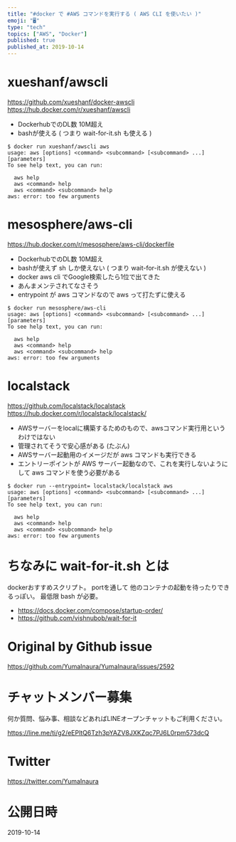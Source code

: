 ```yaml
---
title: "#docker で #AWS コマンドを実行する ( AWS CLI を使いたい )"
emoji: "🖥"
type: "tech"
topics: ["AWS", "Docker"]
published: true
published_at: 2019-10-14
---
```


# xueshanf/awscli

https://github.com/xueshanf/docker-awscli
https://hub.docker.com/r/xueshanf/awscli

- DockerhubでのDL数 10M超え
- bashが使える ( つまり wait-for-it.sh も使える )

```
$ docker run xueshanf/awscli aws
usage: aws [options] <command> <subcommand> [<subcommand> ...] [parameters]
To see help text, you can run:

  aws help
  aws <command> help
  aws <command> <subcommand> help
aws: error: too few arguments
```

# mesosphere/aws-cli


https://hub.docker.com/r/mesosphere/aws-cli/dockerfile

- DockerhubでのDL数 10M超え
- bashが使えず sh しか使えない ( つまり wait-for-it.sh が使えない )
- docker aws cli でGoogle検索したら1位で出てきた
- あんまメンテされてなさそう
- entrypoint が aws コマンドなので aws って打たずに使える

```
$ docker run mesosphere/aws-cli
usage: aws [options] <command> <subcommand> [<subcommand> ...] [parameters]
To see help text, you can run:

  aws help
  aws <command> help
  aws <command> <subcommand> help
aws: error: too few arguments
```

# localstack

https://github.com/localstack/localstack
https://hub.docker.com/r/localstack/localstack/

- AWSサーバーをlocalに構築するためのもので、awsコマンド実行用というわけではない
- 管理されてそうで安心感がある (たぶん)
- AWSサーバー起動用のイメージだが aws コマンドも実行できる
- エントリーポイントが AWS サーバー起動なので、これを実行しないようにして aws コマンドを使う必要がある

```
$ docker run --entrypoint= localstack/localstack aws
usage: aws [options] <command> <subcommand> [<subcommand> ...] [parameters]
To see help text, you can run:

  aws help
  aws <command> help
  aws <command> <subcommand> help
aws: error: too few arguments
```

# ちなみに wait-for-it.sh とは

dockerおすすめスクリプト。
portを通して 他のコンテナの起動を待ったりできるっぽい。
最低限 bash が必要。


- https://docs.docker.com/compose/startup-order/
- https://github.com/vishnubob/wait-for-it

# Original by Github issue

https://github.com/YumaInaura/YumaInaura/issues/2592








<!-- Update From Qiita API -->

# チャットメンバー募集


何か質問、悩み事、相談などあればLINEオープンチャットもご利用ください。

https://line.me/ti/g2/eEPltQ6Tzh3pYAZV8JXKZqc7PJ6L0rpm573dcQ





# Twitter


https://twitter.com/YumaInaura


<!-- Update From Qiita API -->



# 公開日時

2019-10-14
